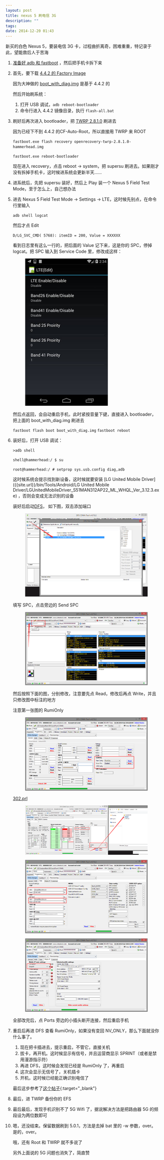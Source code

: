 ```yaml
---
layout: post
title: nexus 5 刷电信 3G
description: ""
tags:
date: 2014-12-20 01:43
---
```


新买的白色 Nexus 5，要装电信 3G 卡，过程曲折离奇，困难重重，特记录于此，望能救后人于苦海

1. <a href="{{site.url}}/bin/Tools/Android/adb-fastboot-win.7z" class="btn btn-success">准备好 adb 和 fastboot</a>
    ，然后把手机卡拆下来

2. 首先，要下载 <a href="https://developers.google.com/android/nexus/images" class="btn btn-success" target="_blank">4.4.2 的 Factory Image</a>

    因为大神做的
    <a href="{{site.url}}/bin/Tools/Android/ChinaNet/boot_with_diag.img" class="btn btn-success">boot_with_diag.img</a>
    是基于 4.4.2 的

    然后开始刷系统：

   1. 打开 USB 调试，```adb reboot-bootloader```
   2. 命令行进入 4.4.2 镜像目录，执行 ```flash-all.bat```

3. 刷好后再次进入 bootloader，把
    <a href="{{site.url}}/bin/Tools/Android/openrecovery-twrp-2.8.1.0-hammerhead.img" class="btn btn-success">TWRP 2.8.1.0</a>
    刷进去

    因为已经下不到 4.4.2 的CF-Auto-Root，所以直接用 TWRP 来 ROOT

    ```fastboot.exe flash recovery openrecovery-twrp-2.8.1.0-hammerhead.img```

    ```fastboot.exe reboot-bootloader```

    现在进入 recovery，点击 reboot -> system，把 supersu 刷进去。如果刚才没有拆掉手机卡，这时候进系统会更新半天……

4. 进系统后，先把 supersu 装好，然后上 Play 装一个 Nexus 5 Field Test Mode，至于怎么上，自己想办法

5. 进去 Nexus 5 Field Test Mode -> Settings -> LTE，这时候先别点，在命令行里输入

    ```adb shell logcat```

    然后才点 Edit

    ```D/LG_SVC_CMD( 5768): itemID = 200, Value = XXXXXX```

    看到日志里有这么一行的，把后面的 Value 记下来，这是你的 SPC，停掉 logcat。把 SPC 输入到 Service Code 里，修改成这样：

    <figure><a href="/images/posts/nexus-5-china-net/Field-Test-Mode.jpg" target="_blank"><img src="/images/posts/nexus-5-china-net/Field-Test-Mode.jpg" alt=""></a></figure>

    然后点返回，会自动重启手机，此时紧按音量下键，直接进入 bootloader，把上面的 boot_with_diag.img 刷进去

    ```fastboot flash boot boot_with_diag.img```
    ```fastboot reboot```

6. 装好后，打开 USB 调试：

    ```>adb shell```

    ```shell@hammerhead:/ $ su```

    ```root@hammerhead:/ # setprop sys.usb.config diag,adb```

    这时候系统会提示找到新设备，这时候就要安装
    [LG United Mobile Driver]({{site.url}}/bin/Tools/Android/LG United Mobile Driver/LGUnitedMobileDriver_S51MAN312AP22_ML_WHQL_Ver_3.12.3.exe)
    ，否则会变成无法识别的设备

    装好后启动[DFS]({{site.url}}/bin/Tools/Android/ChinaNet/Setup_DFS_4.7.0.2.exe)，
    如下图，双击添加端口

    <figure><a href="/images/posts/nexus-5-china-net/DFS-add-port.png" target="_blank"><img src="/images/posts/nexus-5-china-net/DFS-add-port.png" alt=""></a></figure>

    填写 SPC，点击旁边的 Send SPC

    <figure><a href="/images/posts/nexus-5-china-net/DFS-send-SPC.png" target="_blank"><img src="/images/posts/nexus-5-china-net/DFS-send-SPC.png" alt=""></a></figure>

    然后按照下面的图，分别修改，注意要先点 Read，修改后再点 Write，并且只修改图中标注的地方

    注意第一张图的 RumiOnly

    <figure><a href="/images/posts/nexus-5-china-net/DFS-PROG-GEN.png" target="_blank"><img src="/images/posts/nexus-5-china-net/DFS-PROG-GEN.png" alt=""></a></figure>

    [302.prl]({{site.url}}/bin/Tools/Android/ChinaNet/302.prl)

    <figure><a href="/images/posts/nexus-5-china-net/DFS-PROG-NAM.png" target="_blank"><img src="/images/posts/nexus-5-china-net/DFS-PROG-NAM.png" alt=""></a></figure>

    <figure><a href="/images/posts/nexus-5-china-net/DFS-PROG-DATA.png" target="_blank"><img src="/images/posts/nexus-5-china-net/DFS-PROG-DATA.png" alt=""></a></figure>

    <figure><a href="/images/posts/nexus-5-china-net/DFS-PROG-MBIP.png" target="_blank"><img src="/images/posts/nexus-5-china-net/DFS-PROG-MBIP.png" alt=""></a></figure>

    全部改完后，点 Ports 旁边的小插头断开连接，然后重启手机

7. 重启后再进 DFS 查看 RumiOnly，如果没有变回 NV_ONLY，那么下面就没你什么事了。

    1. 现在把卡插进去，提示重启，不管它，直接关机
    2. 拔卡，再开机。这时候显示有信号，并且运营商显示 SPRINT（或者是禁用漫游指示符）
    3. 再进 DFS，这时候会发现已经是 RumiOnly 了，再重启
    4. 这次会显示无信号了，关机插卡
    5. 开机，这时候已经能正确识别电信了

    最后这步参考了[这个帖子](http://bbs.gfan.com/android-7137082-1-1.html){:target="_blank"}

8. 最后，进 TWRP 备份你的 EFS

9. 最后最后，发现手机识别不了 5G Wifi 了，据说解决方法是把路由器 5G 的频段设为两位数即可

10. 嗯，还没结束。保留数据刷到 5.0.1，方法是去掉 bat 里的 -w 参数，over。是的，over。

    哦，还有 Root 和 TWRP 就不多说了

    另外上面说的 5G 问题也消失了，简直赞
